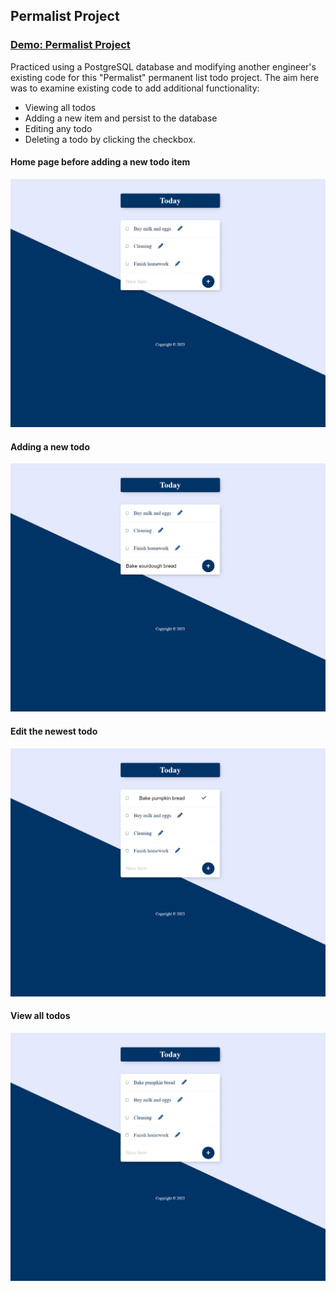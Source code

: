 ## Permalist Project

### [Demo: Permalist Project](https://replit.com/@gdbecker/PermalistProject)

Practiced using a PostgreSQL database and modifying another engineer's existing code for this "Permalist" permanent list todo project. The aim here was to examine existing code to add additional functionality:

- Viewing all todos
- Adding a new item and persist to the database
- Editing any todo
- Deleting a todo by clicking the checkbox.

#### Home page before adding a new todo item

!["BeforeNewItem"](./01-BeforeNewItem.png)

#### Adding a new todo

!["AddNewItem"](./02-AddNewItem.png)

#### Edit the newest todo

!["EditNewItem"](./03-EditNewItem.png)

#### View all todos

!["ViewAll"](./04-ViewAll.png)
